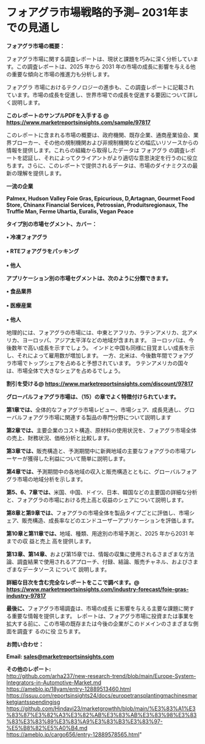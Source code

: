 # フォアグラ市場戦略的予測– 2031年までの見通し

<strong><b>フォアグラ市場の概要：</b></strong>

フォアグラ市場に関する調査レポートは、現状と課題を巧みに深く分析しています。この調査レポートは、2025 年から 2031 年の市場の成長に影響を与える他の重要な傾向と市場の推進力も分析します。

フォアグラ 市場におけるテクノロジーの進歩も、この調査レポートに記載されています。市場の成長を促進し、世界市場での成長を促進する要因について詳しく説明します。

<strong>このレポートのサンプルPDFを入手する @ <a href=https://www.marketreportsinsights.com/sample/97817>https://www.marketreportsinsights.com/sample/97817</a></strong>

このレポートに含まれる市場の概要は、政府機関、既存企業、通商産業協会、業界ブローカー、その他の規制機関および非規制機関などの幅広いリソースからの情報を提供します。これらの組織から取得したデータは フォアグラ の調査レポートを認証し、それによってクライアントがより適切な意思決定を行うのに役立ちます。さらに、このレポートで提供されるデータは、市場のダイナミクスの最新の理解を提供します。

<strong>一流の企業</strong>

<strong><b>Palmex, Hudson Valley Foie Gras, Epicurious, D,Artagnan, Gourmet Food Store, Chinanx Financial Services, Petrossian, Produitsregionaux, The Truffle Man, Ferme Uhartia, Euralis, Vegan Peace</b></strong>

<strong><b>タイプ別の市場セグメント、カバー：</b></strong>

<strong>• 冷凍フォアグラ<br><br>• RTEフォアグラをパッキング<br><br>• 他人</strong>

<strong><b>アプリケーション別の市場セグメントは、次のように分類できます。</b></strong>

<strong>• 食品業界<br><br>• 医療産業<br><br>• 他人</strong>

 地理的には、フォアグラの市場には、中東とアフリカ、ラテンアメリカ、北アメリカ、ヨーロッパ、アジア太平洋などの地域が含まれます。 ヨーロッパは、今後数年で高い成長を示すでしょう。 インドと中国も同様に目覚ましい成長を示し、それによって雇用数が増加します。 一方、北米は、今後数年間でフォアグラ市場でトップシェアを占めると予想されています。 ラテンアメリカの国々は、市場全体で大きなシェアを占めるでしょう。

<strong>割引を受ける@ <a href=https://www.marketreportsinsights.com/discount/97817>https://www.marketreportsinsights.com/discount/97817</a></strong>

<strong><b>グローバルフォアグラ市場は、（15）の章でよく特徴付けられています。</b></strong>

<strong><b>第</b></strong><strong><b>1章では、</b></strong>全体的なフォアグラ市場レビュー、市場シェア、成長見通し、グローバルフォアグラ市場に関連する製品の専門分野について説明します

<strong><b>第2章では、</b></strong>主要企業のコスト構造、原材料の使用状況を、フォアグラ市場全体の売上、財務状況、価格分析と比較します。

<strong><b>第3章では、</b></strong>販売構造と、予測期間中に新興地域の主要なフォアグラの市場プレーヤーが獲得した利益について簡単に説明します。

<strong><b>第4章では、</b></strong>予測期間中の各地域の収入と販売構造とともに、グローバルフォアグラ市場の地域分析を示します。

<strong><b>第5、6、7章では、</b></strong>米国、中国、ドイツ、日本、韓国などの主要国の詳細な分析と、フォアグラの市場における売上高と収益のシェアについて説明します。

<strong><b>第8章と第9章では、</b></strong>フォアグラの市場全体を製品タイプごとに評価し、市場シェア、販売構造、成長率などのエンドユーザーアプリケーションを評価します。

<strong><b>第10章と第11章では、</b></strong>地域、種類、用途別の市場予測と、2025 年から2031 年までの収 益と売上 高を提供します。

<strong><b>第13章、第14章、</b></strong>および第15章では、情報の収集に使用されるさまざまな方法論、調査結果で使用されるアプローチ、付録、結論、販売チャネル、およびさまざまなデータソース について 説明します。

<strong>詳細な目次を含む完全なレポートをここで調べます。@ <a href=https://www.marketreportsinsights.com/industry-forecast/foie-gras-industry-97817>https://www.marketreportsinsights.com/industry-forecast/foie-gras-industry-97817</a></strong>

<strong><b>最後に、</b></strong>フォアグラ市場調査は、市場の成長 に影響を</a>与える主要な課題に関する重要な情報を提供します。 レポートは、フォアグラ市場に投資または事業を拡大する前に、この市場の既存または今後の企業がこのドメインのさまざまな側面を調査す るのに役 立ちます。

<strong><b>お問い合わせ：</b></strong>

<strong>Email: </strong><a href=mailto:sales@marketreportsinsights.com><strong>sales@marketreportsinsights.com</strong></a>

<strong>その他のレポート:</strong>
<br>
<a href=http://github.com/arha237/new-research-trend/blob/main/Europe-System-Integrators-in-Automotive-Market.md>http://github.com/arha237/new-research-trend/blob/main/Europe-System-Integrators-in-Automotive-Market.md</a>
<br>
<a href=https://ameblo.jp/18yam/entry-12889513460.html>https://ameblo.jp/18yam/entry-12889513460.html</a>
<br>
<a href=https://issuu.com/reportsinsights24/docs/europetransplantingmachinesmarketgiantsspendingisg>https://issuu.com/reportsinsights24/docs/europetransplantingmachinesmarketgiantsspendingisg</a>
<br>
<a href=https://github.com/Hindavi23/marketgrowthh/blob/main/%E3%83%A1%E3%83%87%E3%82%A3%E3%82%AB%E3%83%AB%E3%83%98%E3%83%83%E3%83%89%E3%83%A9%E3%83%B3%E3%83%97-%E5%B8%82%E5%A0%B4.md>https://github.com/Hindavi23/marketgrowthh/blob/main/%E3%83%A1%E3%83%87%E3%82%A3%E3%82%AB%E3%83%AB%E3%83%98%E3%83%83%E3%83%89%E3%83%A9%E3%83%B3%E3%83%97-%E5%B8%82%E5%A0%B4.md</a>
<br>
<a href=https://ameblo.jp/cargo656/entry-12889578565.html>https://ameblo.jp/cargo656/entry-12889578565.html</a>"
